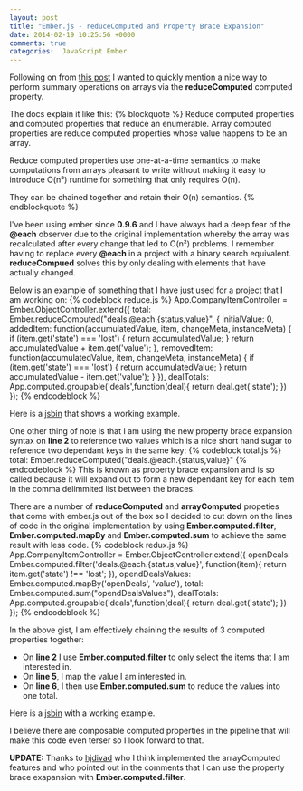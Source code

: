 ```yaml
---
layout: post
title: "Ember.js - reduceComputed and Property Brace Expansion"
date: 2014-02-19 10:25:56 +0000
comments: true
categories:  JavaScript Ember
---
```

<!--https://github.com/emberjs/ember.js/pull/2711-->
Following on from <a href="http://www.thesoftwaresimpleton.com/blog/2014/02/04/array-computed/" target="_blank">this post</a> I wanted to quickly mention a nice way to perform summary operations on arrays via the **reduceComputed** computed property.

The docs explain it like this:
{% blockquote %}
Reduce computed properties and computed properties that reduce an enumerable. 
Array computed properties are reduce computed properties whose value happens
to be an array.

Reduce computed properties use one-at-a-time semantics to make computations
from arrays pleasant to write without making it easy to introduce O(n²)
runtime for something that only requires O(n).

They can be chained together and retain their O(n) semantics.
{% endblockquote %}

I've been using ember since **0.9.6** and I have always had a deep fear of the **@each** observer due to the original implementation whereby the array was recalculated after every change that led to O(n²) problems.  I remember having to replace every **@each** in a project with a binary search equivalent.  **reduceCompued** solves this by only dealing with elements that have actually changed.

Below is an example of something that I have just used for a project that I am working on:
{% codeblock reduce.js %}
App.CompanyItemController = Ember.ObjectController.extend({
  total: Ember.reduceComputed("deals.@each.{status,value}", {
    initialValue: 0,
    addedItem: function(accumulatedValue, item, changeMeta, instanceMeta) {
      if (item.get('state') === 'lost') {
        return accumulatedValue;
      }
      return accumulatedValue + item.get('value');
    },
    removedItem: function(accumulatedValue, item, changeMeta, instanceMeta) {
      if (item.get('state') === 'lost') {
        return accumulatedValue;
      }
      return accumulatedValue - item.get('value');
    }
  }),
  dealTotals: App.computed.groupable('deals',function(deal){
     return deal.get('state'); 
  })
});
{% endcodeblock %}

Here is a <a href="http://jsbin.com/ilosel/46/edit" target="_blank">jsbin</a> that shows a working example.

One other thing of note is that I am using the new property brace expansion syntax on **line 2** to reference two values which is a nice short hand sugar to reference two dependant keys in the same key:
{% codeblock total.js %}
total: Ember.reduceComputed("deals.@each.{status,value}"
{% endcodeblock %}
This is known as property brace expansion and is so called because it will expand out to form a new dependant key for each item in the comma delimmited list between the braces.

There are a number of **reduceComputed** and **arrayComputed** propeties that come with ember.js out of the box so I decided to cut down on the lines of code in the original implementation by using **Ember.computed.filter**, **Ember.computed.mapBy** and **Ember.computed.sum** to achieve the same result with less code.
{% codeblock redux.js %}
App.CompanyItemController = Ember.ObjectController.extend({
  openDeals: Ember.computed.filter('deals.@each.{status,value}', function(item){
    return item.get('state') !== 'lost';
  }),
  opendDealsValues: Ember.computed.mapBy('openDeals', 'value'),
  total: Ember.computed.sum("opendDealsValues"),
  dealTotals: App.computed.groupable('deals',function(deal){
     return deal.get('state'); 
  })
});
{% endcodeblock %}

In the above gist, I am effectively chaining the results of 3 computed properties together:

- On **line 2** I use **Ember.computed.filter** to only select the items that I am interested in.
- On **line 5**, I map the value I am interested in.
- On **line 6**, I then use **Ember.computed.sum** to reduce the values into one total.

Here is a <a href="http://jsbin.com/ilosel/58/edit" target="_blank">jsbin</a> with a working example.

I believe there are composable computed properties in the pipeline that will make this code even terser so I look forward to that.

**UPDATE:** Thanks to <a href="https://twitter.com/hjdivad" target="_blank">hjdivad</a> who I think implemented the arrayComputed features and who pointed out in the comments that I can use the property brace exapansion with **Ember.computed.filter**.



